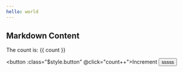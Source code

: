 ```yaml
---
hello: world
---
```


<script setup>
import { ref } from 'vue'
import HelloWorld from '../src/components/HelloWorld.vue'
import Button from '../src/components/Button/Button.vue'
const count = ref(0)
</script>

## Markdown Content

The count is: {{ count }}

<button :class="$style.button" @click="count++">Increment</button>
<HelloWorld></HelloWorld>
<Button>sssss</Button>

<style module>
.button {
  color: red;
  font-weight: bold;
}
</style>
